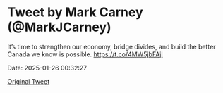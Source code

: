 # Tweet by Mark Carney (@MarkJCarney)

It’s time to strengthen our economy, bridge divides, and build the better Canada we know is possible.
https://t.co/4MW5jbFAjl

Date: 2025-01-26 00:32:27

[Original Tweet](https://x.com/MarkJCarney/status/1883312005916090867)
